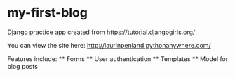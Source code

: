 # my-first-blog
Django practice app created from https://tutorial.djangogirls.org/

You can view the site here: http://laurinpenland.pythonanywhere.com/

Features include:
** Forms
** User authentication
** Templates
** Model for blog posts
